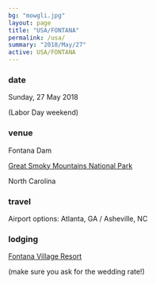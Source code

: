 ```yaml
---
bg: "mowgli.jpg"
layout: page
title: "USA/FONTANA"
permalink: /usa/
summary: "2018/May/27"
active: USA/FONTANA
---
```


<h3> date </h3>
Sunday, 27 May 2018

(Labor Day weekend)

<h3> venue </h3>
Fontana Dam

<a href="https://www.nps.gov/grsm/planyourvisit/fontanadam.htm">Great Smoky Mountains National Park</a>

North Carolina


<h3> travel </h3>

Airport options: Atlanta, GA / Asheville, NC

<h3> lodging </h3>
<a href="http://www.fontanavillage.com/">Fontana Village Resort</a>

(make sure you ask for the wedding rate!)

